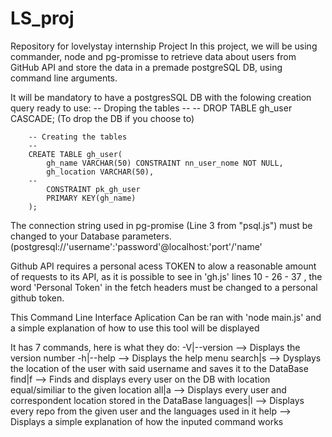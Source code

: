 # LS_proj
Repository for lovelystay internship Project
In this project, we will be using commander, node and pg-promisse to 
retrieve data about users from GitHub API and store the data in a premade postgreSQL DB, using command line arguments.

It will be mandatory to have a postgresSQL DB with the folowing creation query ready to use:
		-- Droping the tables
		--
		-- DROP TABLE gh_user CASCADE; (To drop the DB if you choose to)

		-- Creating the tables
		--
		CREATE TABLE gh_user(
		    gh_name VARCHAR(50) CONSTRAINT nn_user_nome NOT NULL,
		    gh_location VARCHAR(50),
		--    
		    CONSTRAINT pk_gh_user
		    PRIMARY KEY(gh_name)
		);

The connection string used in pg-promise (Line 3 from "psql.js") must be changed to your Database parameters. (postgresql://'username':'password'@localhost:'port'/'name'

Github API requires a personal acess TOKEN to alow a reasonable amount of requests to its API, as it is possible to see in 'gh.js' lines 10 - 26 - 37 , the word 'Personal Token' in the fetch headers must be changed to a personal github token.


This Command Line Interface Aplication Can be ran with 'node main.js' and a simple explanation of how to use this tool will be displayed

It has 7 commands, here is what they do:
	-V|--version 	--> Displays the version number
	-h|--help	--> Displays the help menu
	search|s <username> 	--> Dysplays the location of the user with said username and saves it to the DataBase
	find|f		--> Finds and displays every user on the DB with location equal/similiar to the given location
	all|a	--> Displays every user and correspondent location stored in the DataBase
	languages|l <username>	--> Displays every repo from the given user and the languages used in it
	help <command>	--> Displays a simple explanation of how the inputed command works


